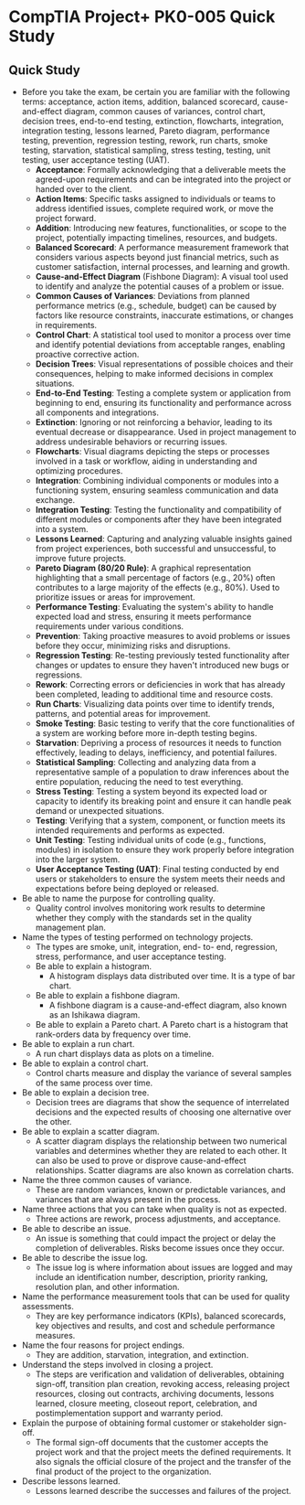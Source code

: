 # CompTIA Project+ PK0-005 Quick Study

## Quick Study

- Before you take the exam, be certain you are familiar with the following terms: acceptance, action items, addition, balanced scorecard, cause-and-effect diagram, common causes of variances, control chart, decision trees, end-to-end testing, extinction, flowcharts, integration, integration testing, lessons learned, Pareto diagram, performance testing, prevention, regression testing, rework, run charts, smoke testing, starvation, statistical sampling, stress testing, testing, unit testing, user acceptance testing (UAT).
  - **Acceptance**: Formally acknowledging that a deliverable meets the agreed-upon requirements and can be integrated into the project or handed over to the client.
  - **Action Items**: Specific tasks assigned to individuals or teams to address identified issues, complete required work, or move the project forward.
  - **Addition**: Introducing new features, functionalities, or scope to the project, potentially impacting timelines, resources, and budgets.
  - **Balanced Scorecard**: A performance measurement framework that considers various aspects beyond just financial metrics, such as customer satisfaction, internal processes, and learning and growth.
  - **Cause-and-Effect Diagram** (Fishbone Diagram): A visual tool used to identify and analyze the potential causes of a problem or issue.
  - **Common Causes of Variances**: Deviations from planned performance metrics (e.g., schedule, budget) can be caused by factors like resource constraints, inaccurate estimations, or changes in requirements.
  - **Control Chart**: A statistical tool used to monitor a process over time and identify potential deviations from acceptable ranges, enabling proactive corrective action.
  - **Decision Trees**: Visual representations of possible choices and their consequences, helping to make informed decisions in complex situations.
  - **End-to-End Testing**: Testing a complete system or application from beginning to end, ensuring its functionality and performance across all components and integrations.
  - **Extinction**: Ignoring or not reinforcing a behavior, leading to its eventual decrease or disappearance. Used in project management to address undesirable behaviors or recurring issues.
  - **Flowcharts**: Visual diagrams depicting the steps or processes involved in a task or workflow, aiding in understanding and optimizing procedures.
  - **Integration**: Combining individual components or modules into a functioning system, ensuring seamless communication and data exchange.
  - **Integration Testing**: Testing the functionality and compatibility of different modules or components after they have been integrated into a system.
  - **Lessons Learned**: Capturing and analyzing valuable insights gained from project experiences, both successful and unsuccessful, to improve future projects.
  - **Pareto Diagram (80/20 Rule)**: A graphical representation highlighting that a small percentage of factors (e.g., 20%) often contributes to a large majority of the effects (e.g., 80%). Used to prioritize issues or areas for improvement.
  - **Performance Testing**: Evaluating the system's ability to handle expected load and stress, ensuring it meets performance requirements under various conditions.
  - **Prevention**: Taking proactive measures to avoid problems or issues before they occur, minimizing risks and disruptions.
  - **Regression Testing**: Re-testing previously tested functionality after changes or updates to ensure they haven't introduced new bugs or regressions.
  - **Rework**: Correcting errors or deficiencies in work that has already been completed, leading to additional time and resource costs.
  - **Run Charts**: Visualizing data points over time to identify trends, patterns, and potential areas for improvement.
  - **Smoke Testing**: Basic testing to verify that the core functionalities of a system are working before more in-depth testing begins.
  - **Starvation**: Depriving a process of resources it needs to function effectively, leading to delays, inefficiency, and potential failures.
  - **Statistical Sampling**: Collecting and analyzing data from a representative sample of a population to draw inferences about the entire population, reducing the need to test everything.
  - **Stress Testing**: Testing a system beyond its expected load or capacity to identify its breaking point and ensure it can handle peak demand or unexpected situations.
  - **Testing**: Verifying that a system, component, or function meets its intended requirements and performs as expected.
  - **Unit Testing**: Testing individual units of code (e.g., functions, modules) in isolation to ensure they work properly before integration into the larger system.
  - **User Acceptance Testing (UAT)**: Final testing conducted by end users or stakeholders to ensure the system meets their needs and expectations before being deployed or released.
- Be able to name the purpose for controlling quality.
  - Quality control involves monitoring work results to determine whether they comply with the standards set in the quality management plan.
- Name the types of testing performed on technology projects.
  - The types are smoke, unit, integration, end- to- end, regression, stress, performance, and user acceptance testing.
  - Be able to explain a histogram.
    - A histogram displays data distributed over time. It is a type of bar chart.
  - Be able to explain a fishbone diagram.
    - A fishbone diagram is a cause-and-effect diagram, also known as an Ishikawa diagram.
  - Be able to explain a Pareto chart. A Pareto chart is a histogram that rank-orders data by frequency over time.
- Be able to explain a run chart.
  - A run chart displays data as plots on a timeline.
- Be able to explain a control chart.
  - Control charts measure and display the variance of several samples of the same process over time.
- Be able to explain a decision tree.
  - Decision trees are diagrams that show the sequence of interrelated decisions and the expected results of choosing one alternative over the other.
- Be able to explain a scatter diagram.
  - A scatter diagram displays the relationship between two numerical variables and determines whether they are related to each other. It can also be used to prove or disprove cause-and-effect relationships. Scatter diagrams are also known as correlation charts.
- Name the three common causes of variance.
  - These are random variances, known or predictable variances, and variances that are always present in the process.
- Name three actions that you can take when quality is not as expected.
  - Three actions are rework, process adjustments, and acceptance.
- Be able to describe an issue.
  - An issue is something that could impact the project or delay the completion of deliverables. Risks become issues once they occur.
- Be able to describe the issue log.
  - The issue log is where information about issues are logged and may include an identification number, description, priority ranking, resolution plan, and other information.
- Name the performance measurement tools that can be used for quality assessments.
  - They are key performance indicators (KPIs), balanced scorecards, key objectives and results, and cost and schedule performance measures.
- Name the four reasons for project endings.
  - They are addition, starvation, integration, and extinction.
- Understand the steps involved in closing a project.
  - The steps are verification and validation of deliverables, obtaining sign-off, transition plan creation, revoking access, releasing project resources, closing out contracts, archiving documents, lessons learned, closure meeting, closeout report, celebration, and postimplementation support and warranty period.
- Explain the purpose of obtaining formal customer or stakeholder sign-off.
  - The formal sign-off documents that the customer accepts the project work and that the project meets the defined requirements. It also signals the official closure of the project and the transfer of the final product of the project to the organization.
- Describe lessons learned.
  - Lessons learned describe the successes and failures of the project.
